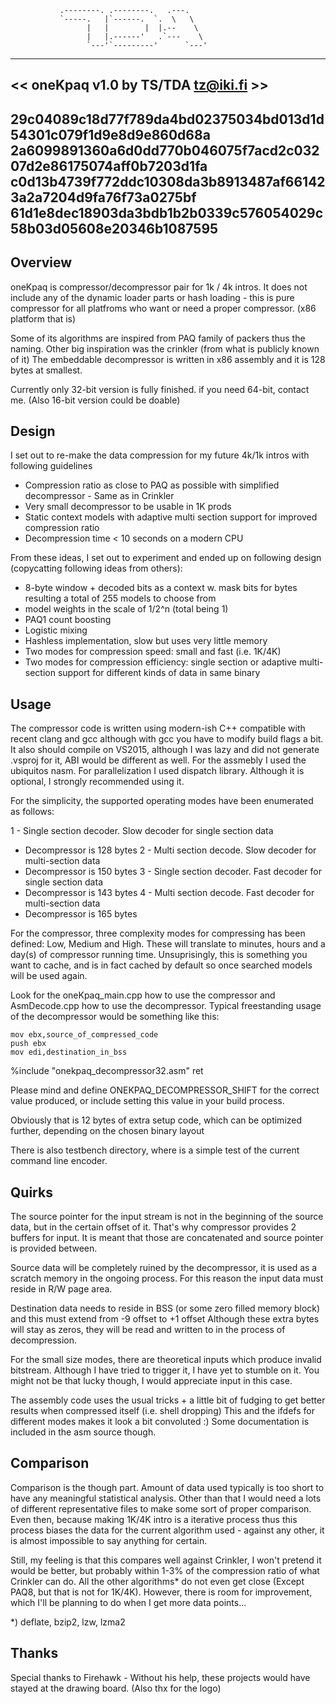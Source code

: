 
               .--------. .--------.   .---.
               `-----.   |`------.  `.  \   \
                     |   |        |  |.--    \
                     |   |.------'   .`---    \
                     `---'`---------'      `---'

----------------------------------------------------------------
<<              oneKpaq v1.0 by TS/TDA tz@iki.fi              >>
----------------------------------------------------------------
29c04089c18d77f789da4bd02375034bd013d1d54301c079f1d9e8d9e860d68a
2a6099891360a6d0dd770b046075f7acd2c03207d2e86175074aff0b7203d1fa
c0d13b4739f772ddc10308da3b8913487af661423a2a7204d9fa76f73a0275bf
61d1e8dec18903da3bdb1b2b0339c576054029c58b03d05608e20346b1087595
----------------------------------------------------------------


Overview
--------

oneKpaq is compressor/decompressor pair for 1k / 4k intros.
It does not include any of the dynamic loader parts or hash
loading - this is pure compressor for all platfroms who want or
need a proper compressor. (x86 platform that is)

Some of its algorithms are inspired from PAQ family of packers
thus the naming. Other big inspiration was the crinkler (from
what is publicly known of it) The embeddable decompressor is
written in x86 assembly and it is 128 bytes at smallest.

Currently only 32-bit version is fully finished. if you need
64-bit, contact me. (Also 16-bit version could be doable)


Design
------

I set out to re-make the data compression for my future 4k/1k
intros with following guidelines
- Compression ratio as close to PAQ as possible with simplified
  decompressor - Same as in Crinkler
- Very small decompressor to be usable in 1K prods
- Static context models with adaptive multi section support for
  improved compression ratio
- Decompression time < 10 seconds on a modern CPU

From these ideas, I set out to experiment and ended up on
following design (copycatting following ideas from others):
- 8-byte window + decoded bits as a context w. mask bits for
  bytes resulting a total of 255 models to choose from
- model weights in the scale of 1/2^n (total being 1)
- PAQ1 count boosting
- Logistic mixing
- Hashless implementation, slow but uses very little memory
- Two modes for compression speed: small and fast (i.e. 1K/4K)
- Two modes for compression efficiency: single section or
  adaptive multi-section support for different kinds of data
  in same binary


Usage
-----

The compressor code is written using modern-ish C++ compatible
with recent clang and gcc although with gcc you have to modify
build flags a bit. It also should compile on VS2015, although
I was lazy and did not generate .vsproj for it, ABI would be
different as well. For the assmebly I used the ubiquitos nasm.
For parallelization I used dispatch library. Although it is
optional, I strongly recommended using it.

For the simplicity, the supported operating modes have been
enumerated as follows:

1 - Single section decoder. Slow decoder for single section data
  - Decompressor is 128 bytes
2 - Multi section decode. Slow decoder for multi-section data
  - Decompressor is 150 bytes
3 - Single section decoder. Fast decoder for single section data
  - Decompressor is 143 bytes
4 - Multi section decode. Fast decoder for multi-section data
  - Decompressor is 165 bytes

For the compressor, three complexity modes for compressing has
been defined: Low, Medium and High. These will translate to
minutes, hours and a day(s) of compressor running time.
Unsuprisingly, this is something you want to cache, and is
in fact cached by default so once searched models will be used
again.

Look for the oneKpaq_main.cpp how to use the compressor and
AsmDecode.cpp how to use the decompressor. Typical freestanding
usage of the decompressor would be something like this:

	mov ebx,source_of_compressed_code
	push ebx
	mov edi,destination_in_bss
%include "onekpaq_decompressor32.asm"
	ret

Please mind and define ONEKPAQ_DECOMPRESSOR_SHIFT for the
correct value produced, or include setting this value in your
build process.

Obviously that is 12 bytes of extra setup code, which can be
optimized further, depending on the chosen binary layout

There is also testbench directory, where is a simple test of the
current command line encoder.

Quirks
------

The source pointer for the input stream is not in the beginning
of the source data, but in the certain offset of it. That's
why compressor provides 2 buffers for input. It is meant that
those are concatenated and source pointer is provided between.

Source data will be completely ruined by the decompressor, it
is used as a scratch memory in the ongoing process. For this
reason the input data must reside in R/W page area.

Destination data needs to reside in BSS (or some zero filled
memory block) and this must extend from -9 offset to +1 offset
Although these extra bytes will stay as zeros, they will be read
and written to in the process of decompression.

For the small size modes, there are theoretical inputs which
produce invalid bitstream. Although I have tried to trigger it,
I have yet to stumble on it. You might not be that lucky though,
I would appreciate input in this case.

The assembly code uses the usual tricks + a little bit of
fudging to get better results when compressed itself (i.e. shell
dropping) This and the ifdefs for different modes makes it look
a bit convoluted :) Some documentation is included in the asm
source though.

Comparison
----------

Comparison is the though part. Amount of data used typically is
too short to have any meaningful statistical analysis. Other
than that I would need a lots of different representative files
to make some sort of proper comparison. Even then, because
making 1K/4K intro is a iterative process thus this process
biases the data for the current algorithm used - against any
other, it is almost impossible to say anything for certain.

Still, my feeling is that this compares well against Crinkler,
I won't pretend it would be better, but probably within 1-3%
of the compression ratio of what Crinkler can do. All the other
algorithms* do not even get close (Except PAQ8, but that is not
for 1K/4K). However, there is room for improvement, which I'll
be planning to do when I get more data points...

*) deflate, bzip2, lzw, lzma2

Thanks
------

Special thanks to Firehawk - Without his help, these projects
would have stayed at the drawing board. (Also thx for the logo)
